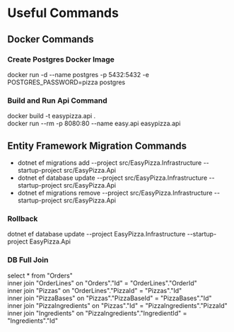﻿# Useful Commands

## Docker Commands
### Create Postgres Docker Image

docker run -d --name postgres -p 5432:5432 -e POSTGRES_PASSWORD=pizza postgres

### Build and Run Api Command
docker build -t easypizza.api .  
docker run --rm -p 8080:80 --name easy.api easypizza.api

## Entity Framework Migration Commands

* dotnet ef migrations add <migration-name> --project src/EasyPizza.Infrastructure --startup-project src/EasyPizza.Api
* dotnet ef database update --project src/EasyPizza.Infrastructure --startup-project src/EasyPizza.Api
* dotnet ef migrations remove --project src/EasyPizza.Infrastructure --startup-project src/EasyPizza.Api

### Rollback
dotnet ef database update <previous-migration-name> --project EasyPizza.Infrastructure --startup-project EasyPizza.Api


### DB Full Join
select * from "Orders"  
inner join "OrderLines" on "Orders"."Id" = "OrderLines"."OrderId"  
inner join "Pizzas" on "OrderLines"."PizzaId" = "Pizzas"."Id"  
inner join "PizzaBases" on "Pizzas"."PizzaBaseId" = "PizzaBases"."Id"  
inner join "PizzaIngredients" on "Pizzas"."Id" = "PizzaIngredients"."PizzaId"  
inner join "Ingredients" on "PizzaIngredients"."IngredientId" = "Ingredients"."Id"  

